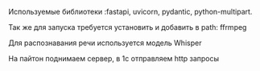 
Используемые библиотеки :fastapi, uvicorn, pydantic, python-multipart.

Так же для запуска требуется установить и добавить в path: ffrmpeg

Для распознавания речи используется модель Whisper

На пайтон поднимаем сервер, в 1с отправляем http запросы




